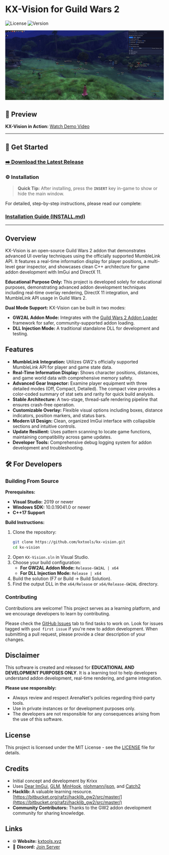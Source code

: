 # KX-Vision for Guild Wars 2

![License](https://img.shields.io/badge/license-MIT-blue.svg)
![Version](https://img.shields.io/badge/version-0.8-green.svg)

![KX-Vision GUI](images/gui_v2.jpg)

## 🎥 Preview

**KX-Vision in Action:** [Watch Demo Video](https://streamable.com/zzq3vc)

---

## 🚀 Get Started

### [➡️ Download the Latest Release](https://github.com/kxtools/kx-vision/releases/latest)

### ⚙️ Installation

> **Quick Tip:** After installing, press the **`INSERT`** key in-game to show or hide the main window.

For detailed, step-by-step instructions, please read our complete:
### [**Installation Guide (INSTALL.md)**](INSTALL.md)

---

## Overview

KX-Vision is an open-source Guild Wars 2 addon that demonstrates advanced UI overlay techniques using the officially supported MumbleLink API. It features a real-time information display for player positions, a multi-level gear inspector, and showcases clean C++ architecture for game addon development with ImGui and DirectX 11.

**Educational Purpose Only:** This project is developed solely for educational purposes, demonstrating advanced addon development techniques including real-time overlay rendering, DirectX 11 integration, and MumbleLink API usage in Guild Wars 2.

**Dual Mode Support:** KX-Vision can be built in two modes:
- **GW2AL Addon Mode:** Integrates with the [Guild Wars 2 Addon Loader](https://github.com/gw2-addon-loader/loader-core) framework for safer, community-supported addon loading.
- **DLL Injection Mode:** A traditional standalone DLL for development and testing.

## Features

*   **MumbleLink Integration:** Utilizes GW2's officially supported MumbleLink API for player and game state data.
*   **Real-Time Information Display:** Shows character positions, distances, and game world data with comprehensive memory safety.
*   **Advanced Gear Inspector:** Examine player equipment with three detailed modes (Off, Compact, Detailed). The compact view provides a color-coded summary of stat sets and rarity for quick build analysis.
*   **Stable Architecture:** A two-stage, thread-safe rendering pipeline that ensures crash-free operation.
*   **Customizable Overlay:** Flexible visual options including boxes, distance indicators, position markers, and status bars.
*   **Modern UI Design:** Clean, organized ImGui interface with collapsible sections and intuitive controls.
*   **Update Resilient:** Uses pattern scanning to locate game functions, maintaining compatibility across game updates.
*   **Developer Tools:** Comprehensive debug logging system for addon development and troubleshooting.

## 🛠️ For Developers

### Building From Source

**Prerequisites:**
*   **Visual Studio:** 2019 or newer
*   **Windows SDK:** 10.0.19041.0 or newer
*   **C++17 Support**

**Build Instructions:**
1.  Clone the repository:
    ```bash
    git clone https://github.com/kxtools/kx-vision.git
    cd kx-vision
    ```
2.  Open `KX-Vision.sln` in Visual Studio.
3.  Choose your build configuration:
    - **For GW2AL Addon Mode:** `Release-GW2AL | x64`
    - **For DLL Injection Mode:** `Release | x64`
4.  Build the solution (F7 or Build → Build Solution).
5.  Find the output DLL in the `x64/Release` or `x64/Release-GW2AL` directory.

### Contributing

Contributions are welcome! This project serves as a learning platform, and we encourage developers to learn by contributing.

Please check the [GitHub Issues](https://github.com/kxtools/kx-vision/issues) tab to find tasks to work on. Look for issues tagged with `good first issue` if you're new to addon development. When submitting a pull request, please provide a clear description of your changes.

## Disclaimer

This software is created and released for **EDUCATIONAL AND DEVELOPMENT PURPOSES ONLY**. It is a learning tool to help developers understand addon development, real-time rendering, and game integration.

**Please use responsibly:**
*   Always review and respect ArenaNet's policies regarding third-party tools.
*   Use in private instances or for development purposes only.
*   The developers are not responsible for any consequences arising from the use of this software.

## License

This project is licensed under the MIT License - see the [LICENSE](LICENSE) file for details.

## Credits

*   Initial concept and development by Krixx
*   Uses [Dear ImGui](https://github.com/ocornut/imgui), [GLM](https://github.com/g-truc/glm), [MinHook](https://github.com/TsudaKageyu/minhook), [nlohmann/json](https://github.com/nlohmann/json), and [Catch2](https://github.com/catchorg/Catch2)
*   **Hacklib:** A valuable learning resource. [https://bitbucket.org/rafzi/hacklib_gw2/src/master/](https://bitbucket.org/rafzi/hacklib_gw2/src/master/)
*   **Community Contributors:** Thanks to the GW2 addon development community for sharing knowledge.

## Links

*   🌐 **Website:** [kxtools.xyz](https://kxtools.xyz)
*   💬 **Discord:** [Join Server](https://discord.gg/z92rnB4kHm)